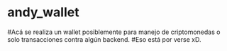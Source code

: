 # andy_wallet
#Acá se realiza un wallet posiblemente para manejo de criptomonedas o solo transacciones contra algún backend.
#Eso está por verse xD.
